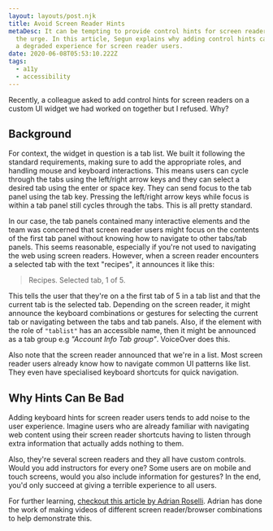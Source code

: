```yaml
---
layout: layouts/post.njk
title: Avoid Screen Reader Hints
metaDesc: It can be tempting to provide control hints for screen readers, resist
  the urge. In this article, Segun explains why adding control hints can lead to
  a degraded experience for screen reader users.
date: 2020-06-08T05:53:10.222Z
tags:
  - a11y
  - accessibility
---
```

Recently, a colleague asked to add control hints for screen readers on a custom UI widget we had worked on together but I refused. Why?

## Background

For context, the widget in question is a tab list. We built it following the standard requirements, making sure to add the appropriate roles, and handling mouse and keyboard interactions. This means users can cycle through the tabs using the left/right arrow keys and they can select a desired tab using the enter or space key. They can send focus to the tab panel using the tab key. Pressing the left/right arrow keys while focus is within a tab panel still cycles through the tabs. This is all pretty standard.

In our case, the tab panels contained many interactive elements and the team was concerned that screen reader users might focus on the contents of the first tab panel without knowing how to navigate to other tabs/tab panels. This seems reasonable, especially if you're not used to navigating the web using screen readers. However, when a screen reader encounters a selected tab with the text "recipes", it announces it like this:

> Recipes. Selected tab, 1 of 5.

This tells the user that they're on a the first tab of 5 in a tab list and that the current tab is the selected tab. Depending on the screen reader, it might announce the keyboard combinations or gestures for selecting the current tab or navigating between the tabs and tab panels. Also, if the element with the role of `"tablist"` has an accessible name, then it might be announced as a tab group e.g _"Account Info Tab group"_. VoiceOver does this.

Also note that the screen reader announced that we're in a list. Most screen reader users already know how to navigate common UI patterns like list. They even have specialised keyboard shortcuts for quick navigation.

## Why Hints Can Be Bad
Adding keyboard hints for screen reader users tends to add noise to the user experience. Imagine users who are already familiar with navigating web content using their screen reader shortcuts having to listen through extra information that actually adds nothing to them. 

Also, they're several screen readers and they all have custom controls. Would you add instructors for every one? Some users are on mobile and touch screens, would you also include information for gestures? In the end, you'd only succeed at giving a terrible experience to all users.

For further learning, [checkout this article by Adrian Roselli](https://adrianroselli.com/2019/10/stop-giving-control-hints-to-screen-readers.html). Adrian has done the work of making videos of different screen reader/browser combinations to help demonstrate this.

















